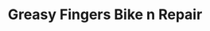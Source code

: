 ---
title: "Greasy Fingers Bike n Repair"
url: /sandpoint/greasy-fingers-bike-n-repair/
shop: Fahrrad
---